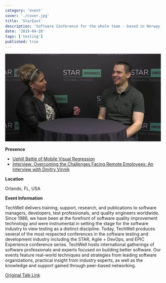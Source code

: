 ```yaml
---
category: 'event'
cover: './cover.jpg'
title: 'StarEast'
description: 'Software Conference for the whole team - based in Norway'
date: '2019-04-28'
tags: ['testing']
published: true
---
```

![cover](./cover.jpg)

**Presence**

- [Uphill Battle of Mobile Visual Regression]() 
- [Interview: Overcoming the Challenges Facing Remote Employees: An Interview with Dmitry Vinnik]()

**Location**

Orlando, FL, USA

**Event Information**

TechWell delivers training, support, research, and publications to software managers, developers, test professionals, and quality engineers worldwide. Since 1986, we have been at the forefront of software quality improvement technology and were instrumental in setting the stage for the software industry to view testing as a distinct discipline. Today, TechWell produces several of the most respected conferences in the software testing and development industry including the STAR, Agile + DevOps, and EPIC Experience conference series. TechWell hosts international gatherings of software professionals and experts focused on building better software. Our events feature real-world techniques and strategies from leading software organizations, practical insight from industry experts, as well as the knowledge and support gained through peer-based networking.

[Original Talk Link](https://stareast.techwell.com/program/concurrent-sessions/visual-regression-testing-critical-part-mobile-testing-strategy-stareast-2019)